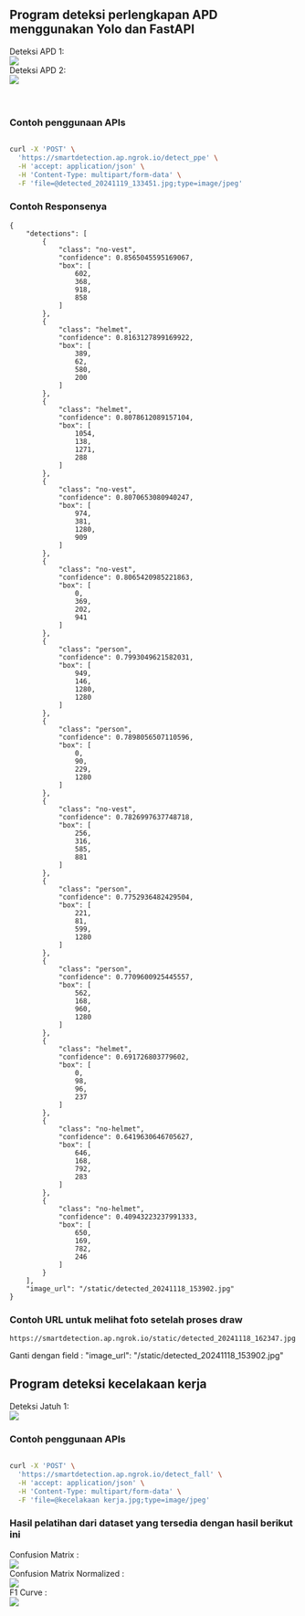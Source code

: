 ## Program deteksi perlengkapan APD menggunakan Yolo dan FastAPI
Deteksi APD 1: <br />
<img src="https://github.com/fajarlabs/safety_detection/blob/master/restapi/static/detected_20241118_153208.jpg" /><br />
Deteksi APD 2: <br />
<img src="https://github.com/fajarlabs/safety_detection/blob/master/restapi/static/detected_20241118_153902.jpg" /><br />
<br /><br />
### Contoh penggunaan APIs
```bash

curl -X 'POST' \
  'https://smartdetection.ap.ngrok.io/detect_ppe' \
  -H 'accept: application/json' \
  -H 'Content-Type: multipart/form-data' \
  -F 'file=@detected_20241119_133451.jpg;type=image/jpeg'
```
### Contoh Responsenya
```
{
    "detections": [
        {
            "class": "no-vest",
            "confidence": 0.8565045595169067,
            "box": [
                602,
                368,
                918,
                858
            ]
        },
        {
            "class": "helmet",
            "confidence": 0.8163127899169922,
            "box": [
                389,
                62,
                580,
                200
            ]
        },
        {
            "class": "helmet",
            "confidence": 0.8078612089157104,
            "box": [
                1054,
                138,
                1271,
                288
            ]
        },
        {
            "class": "no-vest",
            "confidence": 0.8070653080940247,
            "box": [
                974,
                381,
                1280,
                909
            ]
        },
        {
            "class": "no-vest",
            "confidence": 0.8065420985221863,
            "box": [
                0,
                369,
                202,
                941
            ]
        },
        {
            "class": "person",
            "confidence": 0.7993049621582031,
            "box": [
                949,
                146,
                1280,
                1280
            ]
        },
        {
            "class": "person",
            "confidence": 0.7898056507110596,
            "box": [
                0,
                90,
                229,
                1280
            ]
        },
        {
            "class": "no-vest",
            "confidence": 0.7826997637748718,
            "box": [
                256,
                316,
                585,
                881
            ]
        },
        {
            "class": "person",
            "confidence": 0.7752936482429504,
            "box": [
                221,
                81,
                599,
                1280
            ]
        },
        {
            "class": "person",
            "confidence": 0.7709600925445557,
            "box": [
                562,
                168,
                960,
                1280
            ]
        },
        {
            "class": "helmet",
            "confidence": 0.691726803779602,
            "box": [
                0,
                98,
                96,
                237
            ]
        },
        {
            "class": "no-helmet",
            "confidence": 0.6419630646705627,
            "box": [
                646,
                168,
                792,
                283
            ]
        },
        {
            "class": "no-helmet",
            "confidence": 0.40943223237991333,
            "box": [
                650,
                169,
                782,
                246
            ]
        }
    ],
    "image_url": "/static/detected_20241118_153902.jpg"
}
```

### Contoh URL untuk melihat foto setelah proses draw
```
https://smartdetection.ap.ngrok.io/static/detected_20241118_162347.jpg
```
Ganti dengan field : 
 "image_url": "/static/detected_20241118_153902.jpg"

## Program deteksi kecelakaan kerja
Deteksi Jatuh 1: <br />
<img src="https://github.com/fajarlabs/safety_detection/blob/master/restapi/static/detected_20241119_133451.jpg" /><br />

### Contoh penggunaan APIs
```bash

curl -X 'POST' \
  'https://smartdetection.ap.ngrok.io/detect_fall' \
  -H 'accept: application/json' \
  -H 'Content-Type: multipart/form-data' \
  -F 'file=@kecelakaan kerja.jpg;type=image/jpeg'
```

### Hasil pelatihan dari dataset yang tersedia dengan hasil berikut ini

Confusion Matrix : <br />
<img src="https://github.com/fajarlabs/safety_detection/blob/master/runs/detect/val2/confusion_matrix.png" />
<br />
Confusion Matrix Normalized : <br />
<img  src="https://github.com/fajarlabs/safety_detection/blob/master/runs/detect/val2/confusion_matrix_normalized.png" />
<br />
F1 Curve : <br />
<img  src="https://github.com/fajarlabs/safety_detection/blob/master/runs/detect/val2/F1_curve.png" />
<br />
<br />
